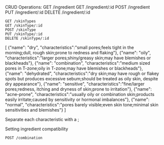 CRUD Operations:
	GET /ingredient
	GET /ingredient/:id
	POST /ingredient
	PUT /ingredient/:id
	DELETE /ingredient/:id

	GET /skinTypes
	GET /skinType/:id
	POST /skinType
	PUT /skinType/:id
	DELETE /skinType/:id

[
	{"name": "dry", "characteristics":"small pores;feels tight in the morning;dull, rough skin;prone to redness and flaking"},
	{"name": "oily", "characteristics":"larger pores;shiny/greasy skin;may have blemishes or blackheads"},
	{"name": "combination", "characteristics":"medium sized pores in T-zone;oily in T-zone;may have blemishes or blackheads"},
	{"name": "dehydrated", "characteristics":"dry skin;may have rough or flakey spots but produces excessive sebum;should be treated as oily skin, despite dry appearance"},
	{"name": "sensitive", "characteristics":"fine/larger pores;redness, itching and dryness of skin;prone to irritation"},
	{"name": "acne-prone", "characteristics":"usually oily or combination skin;products easily irritate;caused by sensitivity or hormonal imbalances"},
	{"name": "normal", "characteristics":"pores barely visible;even skin tone;minimal skin sensitivities and blemishes"}
]

Separate each characteristic with a ;

Setting ingredient compatibility

    POST /combination
	
